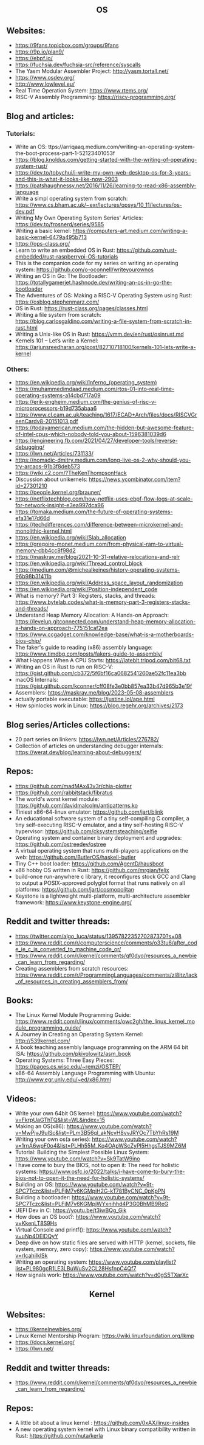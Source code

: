 <h2 align="center">OS</h2>

## Websites:

- https://9fans.topicbox.com/groups/9fans
- https://9p.io/plan9/
- https://ebpf.io/
- https://fuchsia.dev/fuchsia-src/reference/syscalls
- The Yasm Modular Assembler Project: http://yasm.tortall.net/
- https://www.osdev.org/
- http://www.lowlevel.eu/
- Real Time Operation System: https://www.rtems.org/
- RISC-V Assembly Programming: https://riscv-programming.org/

## Blog and articles:

### Tutorials:

- Write an OS: ttps://arriqaaq.medium.com/writing-an-operating-system-the-boot-process-part-1-52123401053f
- https://blog.knoldus.com/getting-started-with-the-writing-of-operating-system-rust/
- https://dev.to/tobychui/i-write-my-own-web-desktop-os-for-3-years-and-this-is-what-it-looks-like-now-2903
- https://patshaughnessy.net/2016/11/26/learning-to-read-x86-assembly-language
- Write a simpl operating system from scratch: https://www.cs.bham.ac.uk/~exr/lectures/opsys/10_11/lectures/os-dev.pdf
- Writing My Own Operating System Series' Articles: https://dev.to/frosnerd/series/9585
- Writing a basic kernel: https://computers-art.medium.com/writing-a-basic-kernel-6479a495b713
- https://ops-class.org/
- Learn to write an embedded OS in Rust: https://github.com/rust-embedded/rust-raspberrypi-OS-tutorials
- This is the companion code for my series on writing an operating system: https://github.com/o-oconnell/writeyourownos
- Writing an OS in Go: The Bootloader: https://totallygamerjet.hashnode.dev/writing-an-os-in-go-the-bootloader
- The Adventures of OS: Making a RISC-V Operating System using Rust: https://osblog.stephenmarz.com/
- OS in Rust: https://rust-class.org/pages/classes.html
- Writing a file system from scratch: https://blog.carlosgaldino.com/writing-a-file-system-from-scratch-in-rust.html
- Writing a Unix-like OS in Rust: https://vmm.dev/en/rust/osinrust.md
- Kernels 101 – Let’s write a Kernel: https://arjunsreedharan.org/post/82710718100/kernels-101-lets-write-a-kernel

### Others:

- https://en.wikipedia.org/wiki/Inferno_(operating_system)
- https://muhammedimdaad.medium.com/rtos-01-into-real-time-operating-systems-a14cbd717a09
- https://erik-engheim.medium.com/the-genius-of-risc-v-microprocessors-b19d735abaa6
- https://www.cl.cam.ac.uk/teaching/1617/ECAD+Arch/files/docs/RISCVGreenCardv8-20151013.pdf
- https://todayamerican.medium.com/the-hidden-but-awesome-feature-of-intel-cpus-which-nobody-told-you-about-1596381039d6
- https://engineering.fb.com/2021/04/27/developer-tools/reverse-debugging/
- https://lwn.net/Articles/731133/
- https://nomadic-dmitry.medium.com/long-live-os-2-why-should-you-try-arcaos-91b3f8deb573
- https://wiki.c2.com/?TheKenThompsonHack
- Discussion about unikernels: https://news.ycombinator.com/item?id=27301210
- https://people.kernel.org/brauner/
- https://netflixtechblog.com/how-netflix-uses-ebpf-flow-logs-at-scale-for-network-insight-e3ea997dca96
- https://tomaka.medium.com/the-future-of-operating-systems-efa31e17d66d
- https://techdifferences.com/difference-between-microkernel-and-monolithic-kernel.html
- https://en.wikipedia.org/wiki/Slab_allocation
- https://gregoire-monet.medium.com/from-physical-ram-to-virtual-memory-cbb4cc8f98d2
- https://maskray.me/blog/2021-10-31-relative-relocations-and-relr
- https://en.wikipedia.org/wiki/Thread_control_block
- https://medium.com/@michealkeines/history-operating-systems-96b98b31411b
- https://en.wikipedia.org/wiki/Address_space_layout_randomization
- https://en.wikipedia.org/wiki/Position-independent_code
- What is memory? Part 3: Registers, stacks, and threads: https://www.bytelab.codes/what-is-memory-part-3-registers-stacks-and-threads/
- Understand Heap Memory Allocation: A Hands-on Approach: https://levelup.gitconnected.com/understand-heap-memory-allocation-a-hands-on-approach-775151caf2ea
- https://www.ccgadget.com/knowledge-base/what-is-a-motherboards-bios-chip/
- The faker's guide to reading (x86) assembly language: https://www.timdbg.com/posts/fakers-guide-to-assembly/
- What Happens When A CPU Starts: https://lateblt.tripod.com/bit68.txt
- Writing an OS in Rust to run on RISC-V: https://gist.github.com/cb372/5f6bf16ca0682541260ae52fc11ea3bb
- macOS Internals: https://gist.github.com/kconner/cff08fe3e0bb857ea33b47d965b3e19f
- Assemblers: https://maskray.me/blog/2023-05-08-assemblers
- actually portable executable: https://justine.lol/ape.html
- How spinlocks work in Linux: https://blog.regehr.org/archives/2173

## Blog series/Articles collections:

- 20 part series on linkers: https://lwn.net/Articles/276782/
- Collection of articles on understanding debugger internals: https://werat.dev/blog/learning-about-debuggers/

## Repos:

- https://github.com/madMAx43v3r/chia-plotter
- https://github.com/rabbitstack/fibratus
- The world's worst kernel module: https://github.com/davidmalcolm/antipatterns.ko
- Tiniest x86-64-linux emulator: https://github.com/jart/blink
- An educational software system of a tiny self-compiling C compiler, a tiny self-executing RISC-V emulator, and a tiny self-hosting RISC-V hypervisor: https://github.com/cksystemsteaching/selfie
- Operating system and container binary deployment and upgrades: https://github.com/ostreedev/ostree
- A virtual operating system that runs multi-players applications on the web: https://github.com/ButlerOS/haskell-butler
- Tiny C++ boot loader: https://github.com/AgentD/hausboot
- x86 hobby OS written in Rust: https://github.com/mrgian/felix
- build-once run-anywhere c library, it reconfigures stock GCC and Clang to output a POSIX-approved polyglot format that runs natively on all platforms: https://github.com/jart/cosmopolitan
- Keystone is a lightweight multi-platform, multi-architecture assembler framework: https://www.keystone-engine.org/

## Reddit and twitter threads:

- https://twitter.com/algo_luca/status/1395782235270287370?s=08
- https://www.reddit.com/r/computerscience/comments/o33tu6/after_code_ie_c_is_converted_to_machine_code_or/
- https://www.reddit.com/r/kernel/comments/qf0dyo/resources_a_newbie_can_learn_from_regarding/
- Creating assemblers from scratch resources: https://www.reddit.com/r/ProgrammingLanguages/comments/zl8itz/lack_of_resources_in_creating_assemblers_from/

## Books:

- The Linux Kernel Module Programming Guide: https://www.reddit.com/r/linux/comments/owc2gh/the_linux_kernel_module_programming_guide/
- A Journey in Creating an Operating System Kernel: http://539kernel.com/
- A book teaching assembly language programming on the ARM 64 bit ISA: https://github.com/pkivolowitz/asm_book
- Operating Systems: Three Easy Pieces: https://pages.cs.wisc.edu/~remzi/OSTEP/
- x86-64 Assembly Language Programming with Ubuntu: http://www.egr.unlv.edu/~ed/x86.html

## Videos:

- Write your own 64bit OS kernel: https://www.youtube.com/watch?v=FkrpUaGThTQ&list=WL&index=15
- Making an OS(x86): https://www.youtube.com/watch?v=MwPjvJ9ulSc&list=PLm3B56ql_akNcvH8vvJRYOc7TbYhRs19M
- Writing your own os(a series): https://www.youtube.com/watch?v=1rnA6wpF0o4&list=PLHh55M_Kq4OApWScZyPl5HhgsTJS9MZ6M
- Tutorial: Building the Simplest Possible Linux System: https://www.youtube.com/watch?v=Sk9TatW9ino
- I have come to bury the BIOS, not to open it: The need for holistic systems: https://www.osfc.io/2022/talks/i-have-come-to-bury-the-bios-not-to-open-it-the-need-for-holistic-systems/
- Building an OS: https://www.youtube.com/watch?v=9t-SPC7Tczc&list=PLFjM7v6KGMpiH2G-kT781ByCNC_0pKpPN
- Building a bootloader: https://www.youtube.com/watch?v=9t-SPC7Tczc&list=PLFjM7v6KGMpjWYxnihhd4P3G0BhMB9ReG
- UEFI Dev in C: https://youtu.be/t3iwBQg_Gik
- How does an OS boot?: https://www.youtube.com/watch?v=KkenLT8S9Hs
- Virtual Console and printf(): https://www.youtube.com/watch?v=uNp4DElDQyY
- Deep dive on how static files are served with HTTP (kernel, sockets, file system, memory, zero copy): https://www.youtube.com/watch?v=rIcahiIklSk
- Writing an operating system: https://www.youtube.com/playlist?list=PL980gcR1LE3LBuWuSv2CL28HsfnpC4Qf7
- How signals work: https://www.youtube.com/watch?v=d0gS5TXarXc

<h2 align="center">Kernel</h2>

## Websites:

- https://kernelnewbies.org/
- Linux Kernel Mentorship Program: https://wiki.linuxfoundation.org/lkmp
- https://docs.kernel.org/
- https://lwn.net/

## Reddit and twitter threads:

- https://www.reddit.com/r/kernel/comments/qf0dyo/resources_a_newbie_can_learn_from_regarding/

## Repos:

- A little bit about a linux kernel : https://github.com/0xAX/linux-insides
- A new operating system kernel with Linux binary compatibility written in Rust: https://github.com/nuta/kerla
